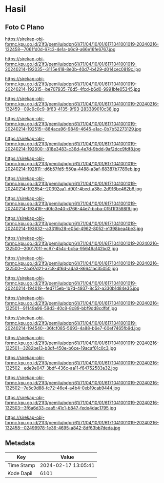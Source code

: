 # Hasil

## Foto C Plano

https://sirekap-obj-formc.kpu.go.id/21f3/pemilu/pdpr/61/71/04/10/01/6171041001019-20240216-132458--7061fd0d-67c3-4e1a-b6c9-a66e16fe6767.jpg

https://sirekap-obj-formc.kpu.go.id/21f3/pemilu/pdpr/61/71/04/10/01/6171041001019-20240214-192035--3115e418-8e0b-40d7-b429-d014cec0819c.jpg

https://sirekap-obj-formc.kpu.go.id/21f3/pemilu/pdpr/61/71/04/10/01/6171041001019-20240214-192315--be707935-76d5-4fcd-b6d0-9991bfe05345.jpg

https://sirekap-obj-formc.kpu.go.id/21f3/pemilu/pdpr/61/71/04/10/01/6171041001019-20240216-132459--09c9c0c9-8f63-4135-9f93-283389010c38.jpg

https://sirekap-obj-formc.kpu.go.id/21f3/pemilu/pdpr/61/71/04/10/01/6171041001019-20240214-192515--884aca96-9849-4645-a1ac-0b7b52273129.jpg

https://sirekap-obj-formc.kpu.go.id/21f3/pemilu/pdpr/61/71/04/10/01/6171041001019-20240214-192600--818e3483-c36d-4e7d-9bdd-9af2dcc9fdf8.jpg

https://sirekap-obj-formc.kpu.go.id/21f3/pemilu/pdpr/61/71/04/10/01/6171041001019-20240214-192811--d6b57fd5-550a-4488-a3af-68387b7789eb.jpg

https://sirekap-obj-formc.kpu.go.id/21f3/pemilu/pdpr/61/71/04/10/01/6171041001019-20240214-192854--20392aa1-d901-4bed-a38c-2d916bc462b6.jpg

https://sirekap-obj-formc.kpu.go.id/21f3/pemilu/pdpr/61/71/04/10/01/6171041001019-20240214-193419--d0fc3e40-d766-44e7-bcba-0f5f1f3598f9.jpg

https://sirekap-obj-formc.kpu.go.id/21f3/pemilu/pdpr/61/71/04/10/01/6171041001019-20240214-193632--a3319b28-e05d-4962-8052-e1398bea4be3.jpg

https://sirekap-obj-formc.kpu.go.id/21f3/pemilu/pdpr/61/71/04/10/01/6171041001019-20240216-132500--2001701f-ec97-454c-bc5a-95646a142bd2.jpg

https://sirekap-obj-formc.kpu.go.id/21f3/pemilu/pdpr/61/71/04/10/01/6171041001019-20240216-132500--2aa97d21-a7c8-4f6d-a4a3-86641ac35050.jpg

https://sirekap-obj-formc.kpu.go.id/21f3/pemilu/pdpr/61/71/04/10/01/6171041001019-20240214-194019--fed715eb-1b7d-4937-8c52-a330b1d84e35.jpg

https://sirekap-obj-formc.kpu.go.id/21f3/pemilu/pdpr/61/71/04/10/01/6171041001019-20240216-132501--91149a96-59d3-40c8-8c89-bbf9dd8cdfbf.jpg

https://sirekap-obj-formc.kpu.go.id/21f3/pemilu/pdpr/61/71/04/10/01/6171041001019-20240214-194540--36fcf085-5693-4a88-b6e7-60ef7465fb9d.jpg

https://sirekap-obj-formc.kpu.go.id/21f3/pemilu/pdpr/61/71/04/10/01/6171041001019-20240216-132501--3282be13-b3df-450e-b6ce-19acaf01c0c3.jpg

https://sirekap-obj-formc.kpu.go.id/21f3/pemilu/pdpr/61/71/04/10/01/6171041001019-20240216-132502--ede9e047-3bdf-436c-aa11-f64752583a32.jpg

https://sirekap-obj-formc.kpu.go.id/21f3/pemilu/pdpr/61/71/04/10/01/6171041001019-20240216-132502--7e5c9d88-fc72-46e4-a4b4-0eb19cab9444.jpg

https://sirekap-obj-formc.kpu.go.id/21f3/pemilu/pdpr/61/71/04/10/01/6171041001019-20240216-132503--3f6a6d33-caa5-41c1-b847-fede4dac1795.jpg

https://sirekap-obj-formc.kpu.go.id/21f3/pemilu/pdpr/61/71/04/10/01/6171041001019-20240216-132458--02499978-1e36-4695-a842-8df63bb7deda.jpg


## Metadata

| Key        | Value               |
| ---------- | ------------------- |
| Time Stamp | 2024-02-17 13:05:41 |
| Kode Dapil | 6101                |




